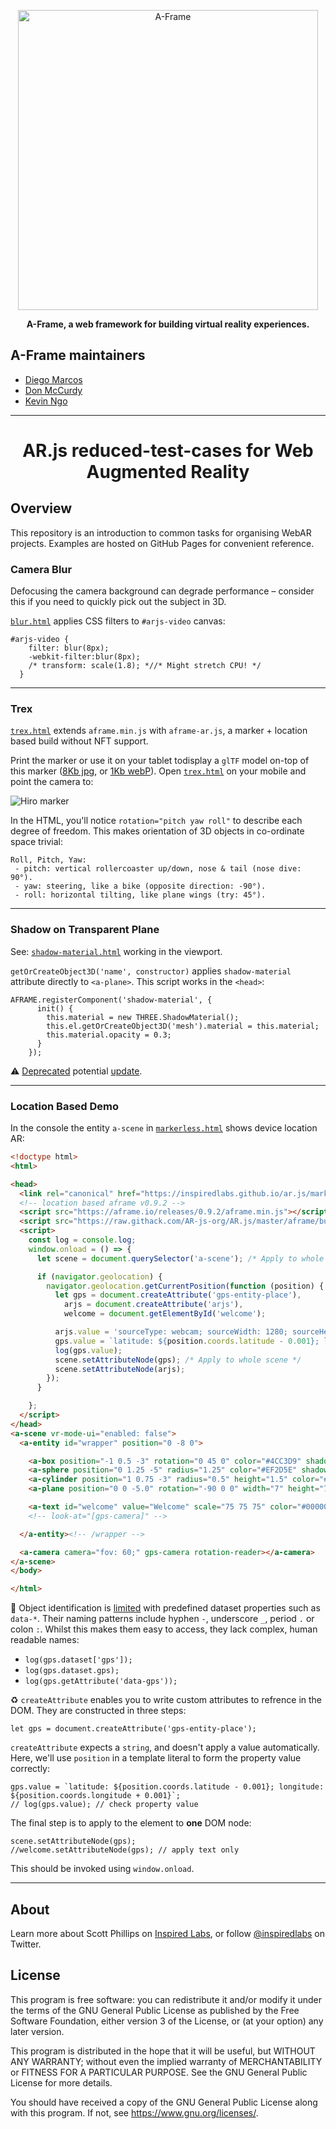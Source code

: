 <p align="center"><a href="https://aframe.io" target="_blank"><img width="480" alt="A-Frame" src="https://user-images.githubusercontent.com/674727/32120889-230ef110-bb0f-11e7-908c-76e39aa43149.jpg"></a></p>

<p align="center"><b>A-Frame, a web framework for building virtual reality experiences.</b></p>

## A-Frame maintainers

- [Diego Marcos](https://twitter.com/dmarcos)
- [Don McCurdy](https://twitter.com/donrmccurdy)
- [Kevin Ngo](https://twitter.com/andgokevin)

* * *

<h1 align="center">AR.js reduced-test-cases for Web Augmented Reality</h1>

## Overview

This repository is an introduction to common tasks for organising WebAR projects. Examples are hosted on GitHub Pages for convenient reference.

### Camera Blur 

Defocusing the camera background can degrade performance – consider this if you need to quickly pick out the subject in 3D.

[`blur.html`](https://inspiredlabs.github.io/ar.js/blur.html) applies CSS filters to `#arjs-video` canvas:

```
#arjs-video {
    filter: blur(8px);
    -webkit-filter:blur(8px);
    /* transform: scale(1.8); *//* Might stretch CPU! */
  }
```




* * *

### Trex

[`trex.html`](https://inspiredlabs.github.io/ar.js/trex.html) extends `aframe.min.js` with `aframe-ar.js`, a marker + location based build without NFT support. 

Print the marker or use it on your tablet todisplay a `glTF` model on-top of this marker ([8Kb jpg](https://inspiredlabs.github.io/ar.js/hiro.jpg), or [1Kb webP](https://inspiredlabs.github.io/ar.js/hiro.webp)). Open [`trex.html`](https://inspiredlabs.github.io/ar.js/trex.html) on your mobile and point the camera to:

![Hiro marker](https://inspiredlabs.github.io/ar.js/hiro.webp "Hiro marker")

In the HTML, you'll notice `rotation="pitch yaw roll"` to describe each degree of freedom. This makes orientation of 3D objects in co-ordinate space trivial: 

```
Roll, Pitch, Yaw:
 - pitch: vertical rollercoaster up/down, nose & tail (nose dive: 90°).
 - yaw: steering, like a bike (opposite direction: -90°).          
 - roll: horizontal tilting, like plane wings (try: 45°).
```

* * *
	


### Shadow on Transparent Plane

See: [`shadow-material.html`](https://inspiredlabs.github.io/ar.js/shadow-material.html) working in the viewport.

 `getOrCreateObject3D('name', constructor)` applies `shadow-material` attribute directly to `<a-plane>`. This script works in the `<head>`:

```
AFRAME.registerComponent('shadow-material', {
      init() {
        this.material = new THREE.ShadowMaterial();
        this.el.getOrCreateObject3D('mesh').material = this.material;
        this.material.opacity = 0.3;
      }
    });
```

⚠️ [Deprecated](https://github.com/aframevr/aframe/blob/master/CHANGELOG.md#deprecations-2) potential [update](https://codepen.io/inspiredlabs/pen/ZEbyzOK).

* * *

### Location Based Demo 

In the console the entity `a-scene` in [`markerless.html`](https://inspiredlabs.github.io/ar.js/markerless.html) shows device location AR:


```html
<!doctype html>
<html>

<head>
  <link rel="canonical" href="https://inspiredlabs.github.io/ar.js/markerless.html" />
  <!-- location based aframe v0.9.2 -->
  <script src="https://aframe.io/releases/0.9.2/aframe.min.js"></script>
  <script src="https://raw.githack.com/AR-js-org/AR.js/master/aframe/build/aframe-ar-nft.js"></script><!-- debug -->
  <script>
    const log = console.log;
    window.onload = () => {
      let scene = document.querySelector('a-scene'); /* Apply to whole scene */

      if (navigator.geolocation) {
        navigator.geolocation.getCurrentPosition(function (position) {
          let gps = document.createAttribute('gps-entity-place'),
            arjs = document.createAttribute('arjs'),
            welcome = document.getElementById('welcome');

          arjs.value = 'sourceType: webcam; sourceWidth: 1280; sourceHeight: 960; trackingMethod: best; debugUIEnabled: false;';
          gps.value = `latitude: ${position.coords.latitude - 0.001}; longitude: ${position.coords.longitude + 0.001}`;
          log(gps.value);
          scene.setAttributeNode(gps); /* Apply to whole scene */
          scene.setAttributeNode(arjs);
        });
      }

    };
  </script>
</head>
<a-scene vr-mode-ui="enabled: false">
  <a-entity id="wrapper" position="0 -8 0">

    <a-box position="-1 0.5 -3" rotation="0 45 0" color="#4CC3D9" shadow></a-box>
    <a-sphere position="0 1.25 -5" radius="1.25" color="#EF2D5E" shadow></a-sphere>
    <a-cylinder position="1 0.75 -3" radius="0.5" height="1.5" color="#FFC65D" shadow></a-cylinder>
    <a-plane position="0 0 -5.0" rotation="-90 0 0" width="7" height="7" color="#7BC8A4" shadow></a-plane>

    <a-text id="welcome" value="Welcome" scale="75 75 75" color="#000000" position="-30 0 -150"></a-text>
    <!-- look-at="[gps-camera]" -->

  </a-entity><!-- /wrapper -->

  <a-camera camera="fov: 60;" gps-camera rotation-reader></a-camera>
</a-scene>
</body>

</html>
```


<!--
`setAttribues` won't work:
```
// `setAttribues` helper function: https://stackoverflow.com/a/12274782
    function setAttributes(el, attrs) {
      for (var key in attrs) {
        el.setAttribute(key, attrs[key]);
      }
    };
```
-->


🎈 Object identification is [limited](https://www.youtube.com/watch?v=8TVOTf33q8A) with predefined dataset properties such as `data-*`. Their naming patterns include hyphen `-`, underscore `_`, period `.` or colon `:`. Whilst this makes them easy to access, they lack complex, human readable names:

- `log(gps.dataset['gps']);`
- `log(gps.dataset.gps);`
- `log(gps.getAttribute('data-gps'));`

♻️ `createAttribute` enables you to write custom attributes to refrence in the DOM. They are constructed in three steps:

```
let gps = document.createAttribute('gps-entity-place');
```

`createAttribute` expects a `string`, and doesn't apply a value automatically. Here, we'll use `position` in a template literal to form the property value correctly:

```
gps.value = `latitude: ${position.coords.latitude - 0.001}; longitude: ${position.coords.longitude + 0.001}`;
// log(gps.value); // check property value
```

The final step is to apply to the element to **one** DOM node:

```
scene.setAttributeNode(gps);
//welcome.setAttributeNode(gps); // apply text only 
```

This should be invoked using `window.onload`.

* * * 



## About

Learn more about Scott Phillips on [Inspired Labs](https://inspiredlabs.co.uk), or follow [@inspiredlabs](https://twitter.com/inspiredlabs) on Twitter.

## License

This program is free software: you can redistribute it and/or modify it under the terms of the GNU General Public License as published by the Free Software Foundation, either version 3 of the License, or (at your option) any later version.

This program is distributed in the hope that it will be useful, but WITHOUT ANY WARRANTY; without even the implied warranty of MERCHANTABILITY or FITNESS FOR A PARTICULAR PURPOSE. See the GNU General Public License for more details.

You should have received a copy of the GNU General Public License along with this program.  If not, see <https://www.gnu.org/licenses/>.
